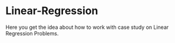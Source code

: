 # Linear-Regression
Here you get the idea about how to work with case study on Linear Regression Problems.
